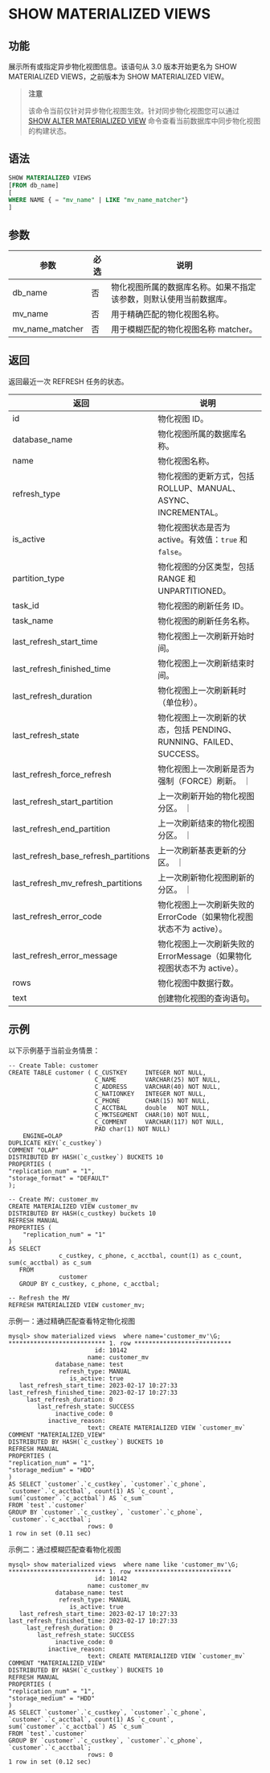 # SHOW MATERIALIZED VIEWS

## 功能

展示所有或指定异步物化视图信息。该语句从 3.0 版本开始更名为 SHOW MATERIALIZED VIEWS，之前版本为 SHOW MATERIALIZED VIEW。

> **注意**
>
> 该命令当前仅针对异步物化视图生效。针对同步物化视图您可以通过 [SHOW ALTER MATERIALIZED VIEW](../data-manipulation/SHOW%20ALTER%20MATERIALIZED%20VIEW.md) 命令查看当前数据库中同步物化视图的构建状态。

## 语法

```SQL
SHOW MATERIALIZED VIEWS
[FROM db_name]
[
WHERE NAME { = "mv_name" | LIKE "mv_name_matcher"}
]
```

## 参数

| **参数**        | **必选** | **说明**                                                     |
| --------------- | -------- | ------------------------------------------------------------ |
| db_name         | 否       | 物化视图所属的数据库名称。如果不指定该参数，则默认使用当前数据库。 |
| mv_name         | 否       | 用于精确匹配的物化视图名称。                                 |
| mv_name_matcher | 否       | 用于模糊匹配的物化视图名称 matcher。                         |

## 返回

返回最近一次 REFRESH 任务的状态。

| **返回**                   | **说明**                                                    |
| -------------------------- | --------------------------------------------------------- |
| id                         | 物化视图 ID。                                               |
| database_name              | 物化视图所属的数据库名称。                                     |
| name                       | 物化视图名称。                                               |
| refresh_type               | 物化视图的更新方式，包括 ROLLUP、MANUAL、ASYNC、INCREMENTAL。   |
| is_active                  | 物化视图状态是否为 active。有效值：`true` 和 `false`。          |
| partition_type             | 物化视图的分区类型，包括 RANGE 和 UNPARTITIONED。|
| task_id                    | 物化视图的刷新任务 ID。                                       |
| task_name                  | 物化视图的刷新任务名称。                                       |
| last_refresh_start_time    | 物化视图上一次刷新开始时间。                                    |
| last_refresh_finished_time | 物化视图上一次刷新结束时间。                                    |
| last_refresh_duration      | 物化视图上一次刷新耗时（单位秒）。                               |
| last_refresh_state         | 物化视图上一次刷新的状态，包括 PENDING、RUNNING、FAILED、SUCCESS。 |
| last_refresh_force_refresh | 物化视图上一次刷新是否为强制（FORCE）刷新。                      ｜
| last_refresh_start_partition | 上一次刷新开始的物化视图分区。                                ｜
| last_refresh_end_partition | 上一次刷新结束的物化视图分区。                                  ｜
| last_refresh_base_refresh_partitions | 上一次刷新基表更新的分区。                            ｜
| last_refresh_mv_refresh_partitions | 上一次刷新物化视图刷新的分区。                          ｜
| last_refresh_error_code    | 物化视图上一次刷新失败的 ErrorCode（如果物化视图状态不为 active）。 |
| last_refresh_error_message | 物化视图上一次刷新失败的 ErrorMessage（如果物化视图状态不为 active）。 |
| rows                       | 物化视图中数据行数。                                           |
| text                       | 创建物化视图的查询语句。                                        |

## 示例

以下示例基于当前业务情景：

```Plain
-- Create Table: customer
CREATE TABLE customer ( C_CUSTKEY     INTEGER NOT NULL,
                        C_NAME        VARCHAR(25) NOT NULL,
                        C_ADDRESS     VARCHAR(40) NOT NULL,
                        C_NATIONKEY   INTEGER NOT NULL,
                        C_PHONE       CHAR(15) NOT NULL,
                        C_ACCTBAL     double   NOT NULL,
                        C_MKTSEGMENT  CHAR(10) NOT NULL,
                        C_COMMENT     VARCHAR(117) NOT NULL,
                        PAD char(1) NOT NULL)
    ENGINE=OLAP
DUPLICATE KEY(`c_custkey`)
COMMENT "OLAP"
DISTRIBUTED BY HASH(`c_custkey`) BUCKETS 10
PROPERTIES (
"replication_num" = "1",
"storage_format" = "DEFAULT"
);

-- Create MV: customer_mv
CREATE MATERIALIZED VIEW customer_mv
DISTRIBUTED BY HASH(c_custkey) buckets 10
REFRESH MANUAL
PROPERTIES (
    "replication_num" = "1"
)
AS SELECT
              c_custkey, c_phone, c_acctbal, count(1) as c_count, sum(c_acctbal) as c_sum
   FROM
              customer
   GROUP BY c_custkey, c_phone, c_acctbal;

-- Refresh the MV
REFRESH MATERIALIZED VIEW customer_mv;
```

示例一：通过精确匹配查看特定物化视图

```Plain
mysql> show materialized views  where name='customer_mv'\G;
*************************** 1. row ***************************
                        id: 10142
                      name: customer_mv
             database_name: test
              refresh_type: MANUAL
                 is_active: true
   last_refresh_start_time: 2023-02-17 10:27:33
last_refresh_finished_time: 2023-02-17 10:27:33
     last_refresh_duration: 0
        last_refresh_state: SUCCESS
             inactive_code: 0
           inactive_reason:
                      text: CREATE MATERIALIZED VIEW `customer_mv`
COMMENT "MATERIALIZED_VIEW"
DISTRIBUTED BY HASH(`c_custkey`) BUCKETS 10
REFRESH MANUAL
PROPERTIES (
"replication_num" = "1",
"storage_medium" = "HDD"
)
AS SELECT `customer`.`c_custkey`, `customer`.`c_phone`, `customer`.`c_acctbal`, count(1) AS `c_count`, sum(`customer`.`c_acctbal`) AS `c_sum`
FROM `test`.`customer`
GROUP BY `customer`.`c_custkey`, `customer`.`c_phone`, `customer`.`c_acctbal`;
                      rows: 0
1 row in set (0.11 sec)
```

示例二：通过模糊匹配查看物化视图

```Plain
mysql> show materialized views  where name like 'customer_mv'\G;
*************************** 1. row ***************************
                        id: 10142
                      name: customer_mv
             database_name: test
              refresh_type: MANUAL
                 is_active: true
   last_refresh_start_time: 2023-02-17 10:27:33
last_refresh_finished_time: 2023-02-17 10:27:33
     last_refresh_duration: 0
        last_refresh_state: SUCCESS
             inactive_code: 0
           inactive_reason:
                      text: CREATE MATERIALIZED VIEW `customer_mv`
COMMENT "MATERIALIZED_VIEW"
DISTRIBUTED BY HASH(`c_custkey`) BUCKETS 10
REFRESH MANUAL
PROPERTIES (
"replication_num" = "1",
"storage_medium" = "HDD"
)
AS SELECT `customer`.`c_custkey`, `customer`.`c_phone`, `customer`.`c_acctbal`, count(1) AS `c_count`, sum(`customer`.`c_acctbal`) AS `c_sum`
FROM `test`.`customer`
GROUP BY `customer`.`c_custkey`, `customer`.`c_phone`, `customer`.`c_acctbal`;
                      rows: 0
1 row in set (0.12 sec)

```
